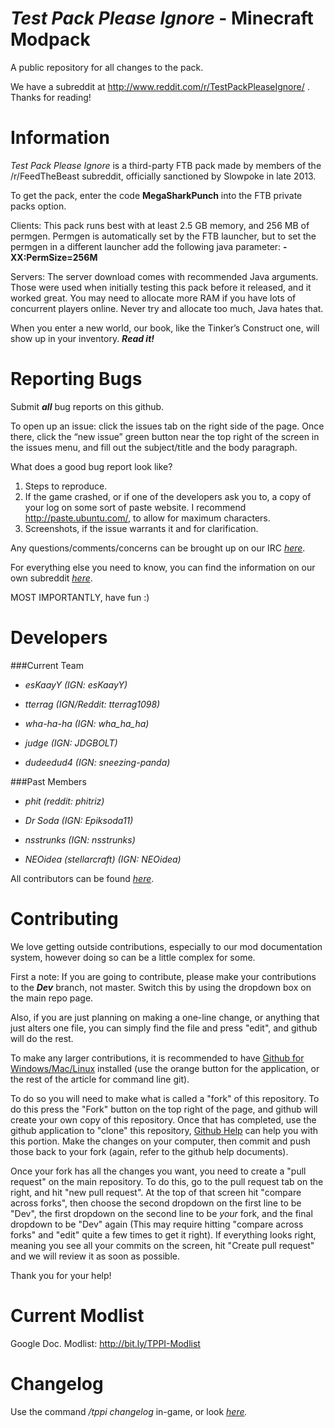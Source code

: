 _Test Pack Please Ignore_ - Minecraft Modpack
===============

A public repository for all changes to the pack.

We have a subreddit at http://www.reddit.com/r/TestPackPleaseIgnore/ . Thanks for reading!

Information
===============
_Test Pack Please Ignore_ is a third-party FTB pack made by members of the /r/FeedTheBeast subreddit, officially sanctioned by Slowpoke in late 2013.

To get the pack, enter the code __MegaSharkPunch__ into the FTB private packs option.

Clients: This pack runs best with at least 2.5 GB memory, and 256 MB of permgen. Permgen is automatically set by the FTB launcher, but to set the permgen in a different launcher add the following java parameter: __-XX:PermSize=256M__

Servers: The server download comes with recommended Java arguments. Those were used when initially testing this pack before it released, and it worked great. You may need to allocate more RAM if you have lots of concurrent players online. Never try and allocate too much, Java hates that.


When you enter a new world, our book, like the Tinker’s Construct one, will show up in your inventory. ___Read it!___


Reporting Bugs
===============
Submit ___all___ bug reports on this github.

To open up an issue: click the issues tab on the right side of the page. Once there, click the “new issue” green button near the top right of the screen in the issues menu, and fill out the subject/title and the body paragraph. 

What does a good bug report look like?

1. Steps to reproduce.
2. If the game crashed, or if one of the developers ask you to, a copy of your log on some sort of paste website. I recommend http://paste.ubuntu.com/, to allow for maximum characters.
3. Screenshots, if the issue warrants it and for clarification.

Any questions/comments/concerns can be brought up on our IRC _[here](http://webchat.esper.net/?channels=TestPackPleaseIgnore&prompt=1/#btn)_. 

For everything else you need to know, you can find the information on our own subreddit _[here](http://www.reddit.com/r/testpackpleaseignore)_.

MOST IMPORTANTLY, have fun :)

Developers
===============

###Current Team
- _esKaayY (IGN: esKaayY)_

- _tterrag (IGN/Reddit: tterrag1098)_

- _wha-ha-ha (IGN: wha\_ha\_ha)_

- _judge (IGN: JDGBOLT)_

- _dudeedud4 (IGN: sneezing-panda)_

###Past Members
- _phit (reddit: phitriz)_

- _Dr Soda (IGN: Epiksoda11)_

- _nsstrunks (IGN: nsstrunks)_

- _NEOidea (stellarcraft) (IGN: NEOidea)_

All contributors can be found _[here](https://github.com/TPPI-Dev/TestPackPleaseIgnore/graphs/contributors)_.


Contributing
===
We love getting outside contributions, especially to our mod documentation system, however doing so can be a little complex for some.

First a note: If you are going to contribute, please make your contributions to the ___Dev___ branch, not master. Switch this by using the dropdown box on the main repo page.

Also, if you are just planning on making a one-line change, or anything that just alters one file, you can simply find the file and press "edit", and github will do the rest.

To make any larger contributions, it is recommended to have [Github for Windows/Mac/Linux](https://help.github.com/articles/set-up-git) installed (use the orange button for the application, or the rest of the article for command line git).

To do so you will need to make what is called a "fork" of this repository. To do this press the "Fork" button on the top right of the page, and github will create your own copy of this repository. Once that has completed, use the github application to "clone" this repository, [Github Help](http://help.github.com) can help you with this portion. Make the changes on your computer, then commit and push those back to your fork (again, refer to the github help documents).

Once your fork has all the changes you want, you need to create a "pull request" on the main repository. To do this, go to the pull request tab on the right, and hit "new pull request". At the top of that screen hit "compare across forks", then choose the second dropdown on the first line to be "Dev", the first dropdown on the second line to be _your_ fork, and the final dropdown to be "Dev" again (This may require hitting "compare across forks" and "edit" quite a few times to get it right). If everything looks right, meaning you see all your commits on the screen, hit "Create pull request" and we will review it as soon as possible. 

Thank you for your help!

Current Modlist
===============
Google Doc. Modlist: http://bit.ly/TPPI-Modlist

Changelog
===============
Use the command _/tppi changelog_ in-game, or look _[here](https://github.com/TPPI-Dev/TestPackPleaseIgnore/blob/master/config/TPPI/changelog.txt)._
